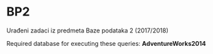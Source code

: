 # BP2
Urađeni zadaci iz predmeta Baze podataka 2 (2017/2018)


 Required database for executing these queries: **AdventureWorks2014**

